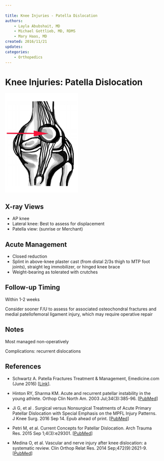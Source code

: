```yaml
---

title: Knee Injuries - Patella Dislocation
authors:
    - Layla Abubshait, MD
    - Michael Gottlieb, MD, RDMS
    - Mary Haas, MD
created: 2016/11/21
updates:
categories:
    - Orthopedics
---
```


# Knee Injuries: Patella Dislocation

![Patella dislocation drawing](image-1.png)

## X-ray Views

- AP knee
- Lateral knee: Best to assess for displacement
- Patella view: (sunrise or Merchant)

## Acute Management

- Closed reduction
- Splint in above-knee plaster cast (from distal 2/3s thigh to MTP foot joints), straight leg immobilizer, or hinged knee brace
- Weight-bearing as tolerated with crutches

## Follow-up Timing

Within 1-2 weeks

Consider sooner F/U to assess for associated osteochondral fractures and medial patellofemoral ligament injury, which may require operative repair 

## Notes

Most managed non-operatively

Complications: recurrent dislocations

## References

- Schwartz A. Patella Fractures Treatment & Management, Emedicine.com (June 2016) [[Link](http://emedicine.medscape.com/article/1249384-treatment)].

- Hinton RY, Sharma KM. Acute and recurrent patellar instability in the young athlete. Orthop Clin North Am. 2003 Jul;34(3):385-96. [[PubMed](https://www.ncbi.nlm.nih.gov/pubmed/?term=12974488)]

- Ji G, et al . Surgical versus Nonsurgical Treatments of Acute Primary Patellar Dislocation with Special Emphasis on the MPFL Injury Patterns. J Knee Surg. 2016 Sep 14. Epub ahead of print. [[PubMed](https://www.ncbi.nlm.nih.gov/pubmed/?term=27626368.)]

- Petri M, et al. Current Concepts for Patellar Dislocation. Arch Trauma Res. 2015 Sep 1;4(3):e29301. [[PubMed](https://www.ncbi.nlm.nih.gov/pubmed/?term=26566512)]

- Medina O, et al. Vascular and nerve injury after knee dislocation: a systematic review. Clin Orthop Relat Res. 2014 Sep;472(9):2621-9. [[PubMed](https://www.ncbi.nlm.nih.gov/pubmed/?term=24554457)]
